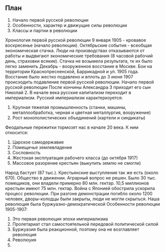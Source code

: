 ## План
1. Начало первой русской революции
2. Особенности, характер и движущие силы революции
3. Классы и партии в революции

Хронология первой русской революции
9 января 1905 - кровавое воскресенье (начало революции).
Октябрьские события - всеобщая экономическая стачка. Люди на производствах отказываются от работы и выдвигают экономические требования (8 часовой рабочий день, страховки всякие). Стачка не возымела результата, тк их было легко заменить
Декабрь - вооруженное восстание в Москве. Бои на территории Краснопресненской, Баррикадной и ул. 1905 года.
Восстание было жестко подавлено и вплоть до 3 июня 1907 происходить подавление первой русской революции. 
Начало первой русской революции
После кончины Александра 3 приходит его сын Николай 2. В начале века русские капитализм переходит в империализм. Русский империализм характеризуется:
1. Крупная тяжелая промышленность (станки, машины, металлообработка, черная и цветная металлургия, вооружение)
2. Рост монополистических объединений (картели и синдикаты)

Феодальные пережитки тормозят нас в начале 20 века. К ним относится:
1. Царское самодержавие
2. Помещичье землевладение
3. Сословность
4. Жестокая эксплуатация рабочего класса (до октября 1917)
5. Массовое разорение крестьян (выкупить землю не смогли)

Народ бастует (87 тыс.). Крестьянские выступления так же есть (около 670). Общество  в движении. Аграрный вопрос не решен. Было 30 тыс. помещиков, они владели примерно 80 млн. гектар. 10,5 миллионов крестьян имеют 75 млн. гектар.
Война с Японией обострила  ускорила процесс революции.
При разгоне демонстрации погибло около 1200 человек, дворы-колодцы были закрыты, люди не могли скрыться.
Наша революция была буржуазно-демократической
Особенности революции 1905-1907:
1. Это первая революция эпохи империализма
2. Пролетариат стал самостоятельной передовой политической силой
3. Буржуазия была реакционной, поэтому она не возглавляет революция
4. Революуия 
5. 